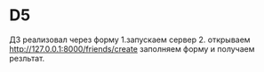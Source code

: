 # D5
ДЗ реализовал через форму 1.запускаем сервер 2. открываем http://127.0.0.1:8000/friends/create заполняем форму и получаем резльтат.
